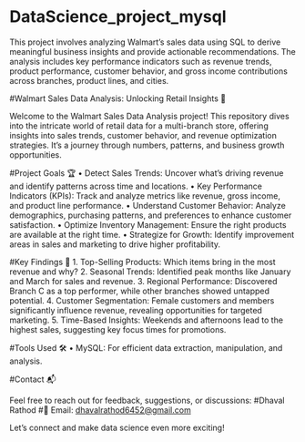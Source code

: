# DataScience_project_mysql
This project involves analyzing Walmart’s sales data using SQL to derive meaningful business insights and provide actionable recommendations. The analysis includes key performance indicators such as revenue trends, product performance, customer behavior, and gross income contributions across branches, product lines, and cities.

#Walmart Sales Data Analysis: Unlocking Retail Insights 🚀

Welcome to the Walmart Sales Data Analysis project! This repository dives into the intricate world of retail data for a multi-branch store, offering insights into sales trends, customer behavior, and revenue optimization strategies. It’s a journey through numbers, patterns, and business growth opportunities.

#Project Goals 🏆
	•	Detect Sales Trends: Uncover what’s driving revenue and identify patterns across time and locations.
	•	Key Performance Indicators (KPIs): Track and analyze metrics like revenue, gross income, and product line performance.
	•	Understand Customer Behavior: Analyze demographics, purchasing patterns, and preferences to enhance customer satisfaction.
	•	Optimize Inventory Management: Ensure the right products are available at the right time.
	•	Strategize for Growth: Identify improvement areas in sales and marketing to drive higher profitability.


#Key Findings 🔑
	1.	Top-Selling Products: Which items bring in the most revenue and why?
	2.	Seasonal Trends: Identified peak months like January and March for sales and revenue.
	3.	Regional Performance: Discovered Branch C as a top performer, while other branches showed untapped potential.
	4.	Customer Segmentation: Female customers and members significantly influence revenue, revealing opportunities for targeted marketing.
	5.	Time-Based Insights: Weekends and afternoons lead to the highest sales, suggesting key focus times for promotions.

#Tools Used 🛠️
	•	MySQL: For efficient data extraction, manipulation, and analysis.

#Contact 📬

Feel free to reach out for feedback, suggestions, or discussions:
#Dhaval Rathod
#📧 Email: dhavalrathod6452@gmail.com

Let’s connect and make data science even more exciting!
